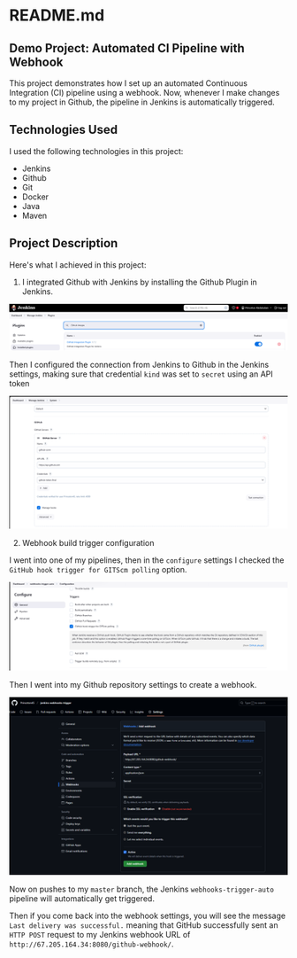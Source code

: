 # README.md

## Demo Project: Automated CI Pipeline with Webhook

This project demonstrates how I set up an automated Continuous Integration (CI) pipeline using a webhook. Now, whenever I make changes to my project in Github, the pipeline in Jenkins is automatically triggered.

## Technologies Used

I used the following technologies in this project:

*   Jenkins
*   Github
*   Git
*   Docker
*   Java
*   Maven

## Project Description

Here's what I achieved in this project:

1. I integrated Github with Jenkins by installing the Github Plugin in Jenkins.

![github](https://github.com/Princeton45/jenkins-webhooks-trigger/blob/main/images/github-plugin2.png)

Then I configured the connection from Jenkins to Github in the Jenkins settings, making sure that credential `kind` was set to `secret` using an API token

![git-token](https://github.com/Princeton45/jenkins-webhooks-trigger/blob/main/images/git-token.png)


2. Webhook build trigger configuration

I went into one of my pipelines, then in the `configure` settings I checked the `GitHub hook trigger for GITScm polling` option.

![checked](https://github.com/Princeton45/jenkins-webhooks-trigger/blob/main/images/checked.png)

Then I went into my Github repository settings to create a webhook.

![webhook](https://github.com/Princeton45/jenkins-webhooks-trigger/blob/main/images/webhook.png)

Now on pushes to my `master` branch, the Jenkins `webhooks-trigger-auto` pipeline will automatically get triggered.

Then if you come back into the webhook settings, you will see the message `Last delivery was successful.` meaning that GitHub successfully sent an `HTTP POST` request to my Jenkins webhook URL of `http://67.205.164.34:8080/github-webhook/`.
